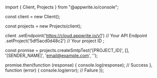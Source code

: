 import { Client,  Projects } from "@appwrite.io/console";

const client = new Client();

const projects = new Projects(client);

client
    .setEndpoint('https://cloud.appwrite.io/v1') // Your API Endpoint
    .setProject('5df5acd0d48c2') // Your project ID
;

const promise = projects.createSmtpTest('[PROJECT_ID]', [], '[SENDER_NAME]', 'email@example.com', '');

promise.then(function (response) {
    console.log(response); // Success
}, function (error) {
    console.log(error); // Failure
});